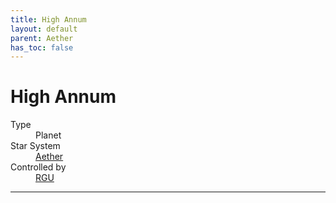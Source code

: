 ```yaml
---
title: High Annum
layout: default
parent: Aether
has_toc: false
---
```


# High Annum
<dl>
    <dt>Type</dt><dd>Planet</dd>
    <!-- <dt>Class</dt><dd>Habitable</dd> -->
    <dt>Star System</dt><dd><a href="../">Aether</a></dd>
    <dt>Controlled by</dt><dd><a href="../../../factions/rgu/">RGU</a></dd>
    <!-- <dt>Population</dt><dd>///</dd> -->
</dl>

----
